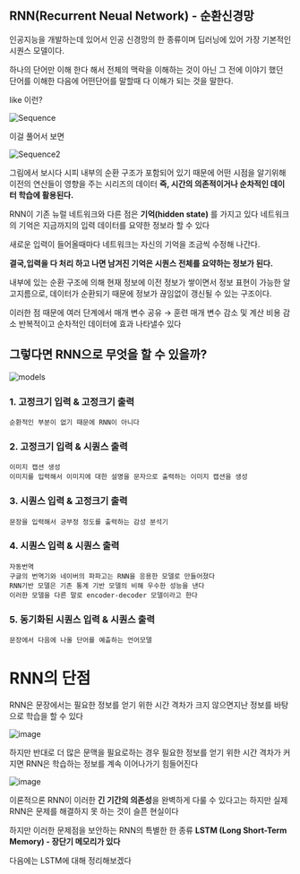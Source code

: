 
## RNN(Recurrent Neual Network) - 순환신경망  

인공지능을 개발하는데 있어서 인공 신경망의 한 종류이며 딥러닝에 있어 가장 기본적인 시퀀스 모델이다.

하나의 단어만 이해 한다 해서 전체의 맥락을 이해하는 것이 아닌 그 전에 이야기 했던 단어를 이해한 다음에 어떤단어를 말할때 다 이해가 되는 것을 말한다.

like 이런?

![Sequence](https://user-images.githubusercontent.com/80239748/121489612-3821ee00-ca0f-11eb-9be7-c3c42795ed25.JPG)

이걸 풀어서 보면

![Sequence2](https://user-images.githubusercontent.com/80239748/121496553-8a660d80-ca15-11eb-857f-8bfbcb3c294d.JPG)

그림에서 보시다 시피 내부의 순환 구조가 포함되어 있기 때문에 어떤 시점을 알기위해 이전의 연산들이 영향을 주는 시리즈의 데이터 
**즉, 시간의 의존적이거나 순차적인 데이터 학습에 활용된다.**

RNN이 기존 뉴럴 네트워크와 다른 점은 **기억(hidden state)** 를 가지고 있다 네트워크의 기억은 지금까지의 입력 데이터를 요약한 정보라 할 수 있다 

새로운 입력이 들어올때마다 네트워크는 자신의 기억을 조금씩 수정해 나간다.

**결국,입력을 다 처리 하고 나면 남겨진 기억은 시퀀스 전체를 요약하는 정보가 된다.** 

내부에 있는 순환 구조에 의해 현재 정보에 이전 정보가 쌓이면서 정보 표현이 가능한 알고지름으로, 데이터가 순환되기 때문에 정보가 끊임없이 갱신될 수 있는 구조이다.

이러한 점 때문에 여러 단계에서 매개 변수 공유 → 훈련 매개 변수 감소 및 계산 비용 감소 반복적이고 순차적인 데이터에 효과 나타낼수 있다

## 그렇다면 RNN으로 무엇을 할 수 있을까?

![models](https://user-images.githubusercontent.com/80239748/121499962-d36b9100-ca18-11eb-99b7-6b268d97e421.JPG)

### 1. 고정크기 입력 & 고정크기 출력 
    순환적인 부분이 없기 때문에 RNN이 아니다

### 2. 고정크기 입력 & 시퀀스 출력 
    이미지 캡션 생성
    이미지를 입력해서 이미지에 대한 설명을 문자으로 출력하는 이미지 캡션을 생성

### 3. 시퀀스 입력 & 고정크기 출력 
    문장을 입력해서 긍부정 정도를 출력하는 감성 분석기 

### 4. 시퀀스 입력 & 시퀀스 출력 
    자동번역 
    구글의 번역기와 네이버의 파파고는 RNN을 응용한 모델로 만들어졌다
    RNN기반 모델은 기존 통계 기반 모델의 비해 우수한 성능을 낸다
    이러한 모델을 다른 말로 encoder-decoder 모델이라고 한다

### 5. 동기화된 시퀀스 입력 & 시퀀스 출력
    문장에서 다음에 나올 단어를 예츨하는 언어모델 
    
# RNN의 단점 

RNN은 문장에서는 필요한 정보를 얻기 위한 시간 격차가 크지 않으면지난 정보를 바탕으로 학습을 할 수 있다 

![image](https://user-images.githubusercontent.com/80239748/122632482-0515e380-d10e-11eb-85c6-fcc22a9491fb.png)

하지만 반대로 더 많은 문맥을 필요로하는 경우 필요한 정보를 얻기 위한 시간 격차가 커지면 RNN은 학습하는 정보를 계속 이어나가기 힘들어진다

![image](https://user-images.githubusercontent.com/80239748/122632497-1828b380-d10e-11eb-9b03-e2b4b4312005.png)

이론적으론 RNN이 이러한 **긴 기간의 의존성**을 완벽하게 다룰 수 있다고는 하지만 실제 RNN은 문제를 해결하지 못 하는 것이 슬픈 현실이다 

하지만 이러한 문제점을 보안하는 RNN의 특별한 한 종류 **LSTM (Long Short-Term Memory) - 장단기 메모리가 있다**

다음에는 LSTM에 대해 정리해보겠다
